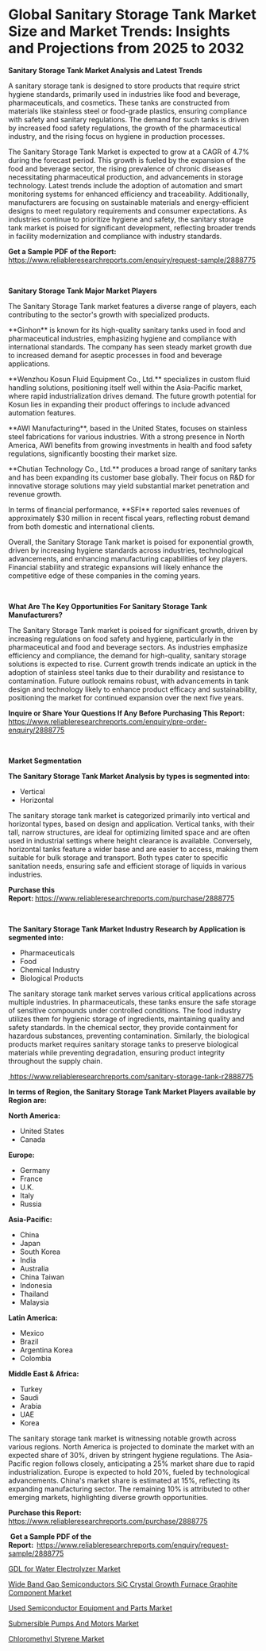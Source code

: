 <p><h1>Global Sanitary Storage Tank Market Size and Market Trends: Insights and Projections from 2025 to 2032</h1></p><p><strong>Sanitary Storage Tank Market Analysis and Latest Trends</strong></p>
<p><p>A sanitary storage tank is designed to store products that require strict hygiene standards, primarily used in industries like food and beverage, pharmaceuticals, and cosmetics. These tanks are constructed from materials like stainless steel or food-grade plastics, ensuring compliance with safety and sanitary regulations. The demand for such tanks is driven by increased food safety regulations, the growth of the pharmaceutical industry, and the rising focus on hygiene in production processes.</p><p>The Sanitary Storage Tank Market is expected to grow at a CAGR of 4.7% during the forecast period. This growth is fueled by the expansion of the food and beverage sector, the rising prevalence of chronic diseases necessitating pharmaceutical production, and advancements in storage technology. Latest trends include the adoption of automation and smart monitoring systems for enhanced efficiency and traceability. Additionally, manufacturers are focusing on sustainable materials and energy-efficient designs to meet regulatory requirements and consumer expectations. As industries continue to prioritize hygiene and safety, the sanitary storage tank market is poised for significant development, reflecting broader trends in facility modernization and compliance with industry standards.</p></p>
<p><strong>Get a Sample PDF of the Report:&nbsp;</strong> <a href="https://www.reliableresearchreports.com/enquiry/request-sample/2888775?utm_campaign=10&utm_medium=2&utm_source=Github&utm_content=ia&utm_term=14032025&utm_id=sanitary-storage-tank">https://www.reliableresearchreports.com/enquiry/request-sample/2888775</a></p>
<p>&nbsp;</p>
<p><strong>Sanitary Storage Tank Major Market Players</strong></p>
<p><p>The Sanitary Storage Tank market features a diverse range of players, each contributing to the sector's growth with specialized products. </p><p>**Ginhon** is known for its high-quality sanitary tanks used in food and pharmaceutical industries, emphasizing hygiene and compliance with international standards. The company has seen steady market growth due to increased demand for aseptic processes in food and beverage applications.</p><p>**Wenzhou Kosun Fluid Equipment Co., Ltd.** specializes in custom fluid handling solutions, positioning itself well within the Asia-Pacific market, where rapid industrialization drives demand. The future growth potential for Kosun lies in expanding their product offerings to include advanced automation features.</p><p>**AWI Manufacturing**, based in the United States, focuses on stainless steel fabrications for various industries. With a strong presence in North America, AWI benefits from growing investments in health and food safety regulations, significantly boosting their market size.</p><p>**Chutian Technology Co., Ltd.** produces a broad range of sanitary tanks and has been expanding its customer base globally. Their focus on R&D for innovative storage solutions may yield substantial market penetration and revenue growth.</p><p>In terms of financial performance, **SFI** reported sales revenues of approximately $30 million in recent fiscal years, reflecting robust demand from both domestic and international clients. </p><p>Overall, the Sanitary Storage Tank market is poised for exponential growth, driven by increasing hygiene standards across industries, technological advancements, and enhancing manufacturing capabilities of key players. Financial stability and strategic expansions will likely enhance the competitive edge of these companies in the coming years.</p></p>
<p>&nbsp;</p>
<p><strong>What Are The Key Opportunities For Sanitary Storage Tank Manufacturers?</strong></p>
<p><p>The Sanitary Storage Tank market is poised for significant growth, driven by increasing regulations on food safety and hygiene, particularly in the pharmaceutical and food and beverage sectors. As industries emphasize efficiency and compliance, the demand for high-quality, sanitary storage solutions is expected to rise. Current growth trends indicate an uptick in the adoption of stainless steel tanks due to their durability and resistance to contamination. Future outlook remains robust, with advancements in tank design and technology likely to enhance product efficacy and sustainability, positioning the market for continued expansion over the next five years.</p></p>
<p><strong>Inquire or Share Your Questions If Any Before Purchasing This Report:</strong> <a href="https://www.reliableresearchreports.com/enquiry/pre-order-enquiry/2888775?utm_campaign=10&utm_medium=2&utm_source=Github&utm_content=ia&utm_term=14032025&utm_id=sanitary-storage-tank">https://www.reliableresearchreports.com/enquiry/pre-order-enquiry/2888775</a></p>
<p>&nbsp;</p>
<p><strong>Market Segmentation</strong></p>
<p><strong>The Sanitary Storage Tank Market Analysis by types is segmented into:</strong></p>
<p><ul><li>Vertical</li><li>Horizontal</li></ul></p>
<p><p>The sanitary storage tank market is categorized primarily into vertical and horizontal types, based on design and application. Vertical tanks, with their tall, narrow structures, are ideal for optimizing limited space and are often used in industrial settings where height clearance is available. Conversely, horizontal tanks feature a wider base and are easier to access, making them suitable for bulk storage and transport. Both types cater to specific sanitation needs, ensuring safe and efficient storage of liquids in various industries.</p></p>
<p><strong>Purchase this Report:&nbsp;</strong><a href="https://www.reliableresearchreports.com/purchase/2888775?utm_campaign=10&utm_medium=2&utm_source=Github&utm_content=ia&utm_term=14032025&utm_id=sanitary-storage-tank">https://www.reliableresearchreports.com/purchase/2888775</a></p>
<p>&nbsp;</p>
<p><strong>The Sanitary Storage Tank Market Industry Research by Application is segmented into:</strong></p>
<p><ul><li>Pharmaceuticals</li><li>Food</li><li>Chemical Industry</li><li>Biological Products</li></ul></p>
<p><p>The sanitary storage tank market serves various critical applications across multiple industries. In pharmaceuticals, these tanks ensure the safe storage of sensitive compounds under controlled conditions. The food industry utilizes them for hygienic storage of ingredients, maintaining quality and safety standards. In the chemical sector, they provide containment for hazardous substances, preventing contamination. Similarly, the biological products market requires sanitary storage tanks to preserve biological materials while preventing degradation, ensuring product integrity throughout the supply chain.</p></p>
<p><a href="https://www.reliableresearchreports.com/sanitary-storage-tank-r2888775?utm_campaign=10&utm_medium=2&utm_source=Github&utm_content=ia&utm_term=14032025&utm_id=sanitary-storage-tank">&nbsp;https://www.reliableresearchreports.com/sanitary-storage-tank-r2888775</a></p>
<p><strong>In terms of Region, the Sanitary Storage Tank Market Players available by Region are:</strong></p>
<p>
    <p> <strong> North America: </strong>
        <ul>
            <li>United States</li>
            <li>Canada</li>
        </ul>
        </p> 
    <p> <strong> Europe: </strong>
        <ul>
            <li>Germany</li>
            <li>France</li>
            <li>U.K.</li>
            <li>Italy</li>
            <li>Russia</li>
        </ul>
        </p> 
    <p> <strong> Asia-Pacific: </strong>
        <ul>
            <li>China</li>
            <li>Japan</li>
            <li>South Korea</li>
            <li>India</li>
            <li>Australia</li>
            <li>China Taiwan</li>
            <li>Indonesia</li>
            <li>Thailand</li>
            <li>Malaysia</li>
        </ul>
        </p> 
    <p> <strong> Latin America: </strong>
        <ul>
            <li>Mexico</li>
            <li>Brazil</li>
            <li>Argentina Korea</li>
            <li>Colombia</li>
        </ul>
        </p> 
    <p> <strong> Middle East & Africa: </strong>
        <ul>
            <li>Turkey</li>
            <li>Saudi</li>
            <li>Arabia</li>
            <li>UAE</li>
            <li>Korea</li>
        </ul>
    </p>
    </p>
<p><p>The sanitary storage tank market is witnessing notable growth across various regions. North America is projected to dominate the market with an expected share of 30%, driven by stringent hygiene regulations. The Asia-Pacific region follows closely, anticipating a 25% market share due to rapid industrialization. Europe is expected to hold 20%, fueled by technological advancements. China's market share is estimated at 15%, reflecting its expanding manufacturing sector. The remaining 10% is attributed to other emerging markets, highlighting diverse growth opportunities.</p></p>
<p><strong>Purchase this Report: </strong><a href="https://www.reliableresearchreports.com/purchase/2888775?utm_campaign=10&utm_medium=2&utm_source=Github&utm_content=ia&utm_term=14032025&utm_id=sanitary-storage-tank">https://www.reliableresearchreports.com/purchase/2888775</a></p>
<p>&nbsp;<strong>Get a Sample PDF of the Report:&nbsp;&nbsp;</strong><a href="https://www.reliableresearchreports.com/enquiry/request-sample/2888775?utm_campaign=10&utm_medium=2&utm_source=Github&utm_content=ia&utm_term=14032025&utm_id=sanitary-storage-tank">https://www.reliableresearchreports.com/enquiry/request-sample/2888775</a></p>
<p><strong></strong></p>
<p><p><a href="https://github.com/guzasbahsas/Market-Research-Report-List-1/blob/main/gdl-for-water-electrolyzer-market.md?utm_campaign=10&utm_medium=2&utm_source=Github&utm_content=ia&utm_term=14032025&utm_id=sanitary-storage-tank">GDL for Water Electrolyzer Market</a></p><p><a href="https://github.com/rokiahgrendy/Market-Research-Report-List-1/blob/main/wide-band-gap-semiconductors-sic-crystal-growth-furnace-graphite-component-market.md?utm_campaign=10&utm_medium=2&utm_source=Github&utm_content=ia&utm_term=14032025&utm_id=sanitary-storage-tank">Wide Band Gap Semiconductors SiC Crystal Growth Furnace Graphite Component Market</a></p><p><a href="https://github.com/nagateyisu29/Market-Research-Report-List-1/blob/main/used-semiconductor-equipment-and-parts-market.md?utm_campaign=10&utm_medium=2&utm_source=Github&utm_content=ia&utm_term=14032025&utm_id=sanitary-storage-tank">Used Semiconductor Equipment and Parts Market</a></p><p><a href="https://github.com/eymermanda0p/Market-Research-Report-List-1/blob/main/submersible-pumps-and-motors-market.md?utm_campaign=10&utm_medium=2&utm_source=Github&utm_content=ia&utm_term=14032025&utm_id=sanitary-storage-tank">Submersible Pumps And Motors Market</a></p><p><a href="https://github.com/weisonmanych/Market-Research-Report-List-1/blob/main/chloromethyl-styrene-market.md?utm_campaign=10&utm_medium=2&utm_source=Github&utm_content=ia&utm_term=14032025&utm_id=sanitary-storage-tank">Chloromethyl Styrene Market</a></p></p>